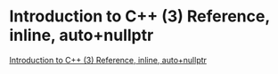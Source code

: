 # Introduction to C++ (3) Reference, inline, auto+nullptr
[Introduction to C++ (3) Reference, inline, auto+nullptr](https://aiwithcloud.com/2022/09/19/introduction_to_c_3_reference_inline_autonullptr/)